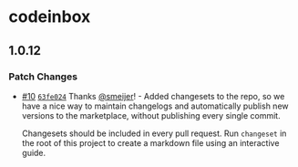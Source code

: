 # codeinbox

## 1.0.12

### Patch Changes

- [#10](https://github.com/code-inbox/code-inbox/pull/10) [`63fe024`](https://github.com/code-inbox/code-inbox/commit/63fe02469d71e5f668e68913a134d6d56f005fcb) Thanks [@smeijer](https://github.com/smeijer)! - Added changesets to the repo, so we have a nice way to maintain changelogs and
  automatically publish new versions to the marketplace, without publishing every
  single commit.

  Changesets should be included in every pull request. Run `changeset` in the root
  of this project to create a markdown file using an interactive guide.
